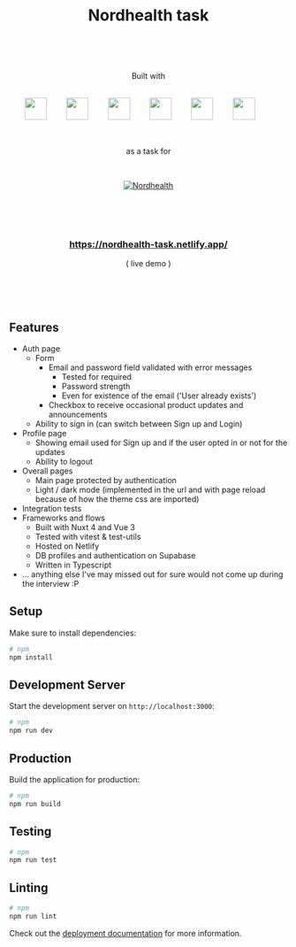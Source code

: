 <h1 align="center">Nordhealth task</h1>
<br/><br/><br/>

<p align="center">Built with
<br/><br/>
<p align="center">
<a href="https://nuxt.com/" target="_blank" alt="Nuxt"><img width="40" src="https://nuxt.com/assets/design-kit/icon-green.svg" /></a>&nbsp;&nbsp;&nbsp;&nbsp;&nbsp;&nbsp;&nbsp;&nbsp;
<a href="https://vuejs.org/" target="_blank" alt="Vue" height="40" width="40"><img width="40" src="https://vuejs.org/images/logo.png"></a>&nbsp;&nbsp;&nbsp;&nbsp;&nbsp;&nbsp;&nbsp;&nbsp;
<a href="https://supabase.com/" target="_blank" alt="Supabase"><img height="40" src="https://cdn.prod.website-files.com/66842e04d18971242a294872/669e87d174d190a8ba60b861_supabase-TAiY.png"/></a>&nbsp;&nbsp;&nbsp;&nbsp;&nbsp;&nbsp;&nbsp;&nbsp;
<a href="https://www.typescriptlang.org/" target="_blank" alt="Typescript"><img width="40" src="https://upload.wikimedia.org/wikipedia/commons/thumb/4/4c/Typescript_logo_2020.svg/1200px-Typescript_logo_2020.svg.png" /></a>&nbsp;&nbsp;&nbsp;&nbsp;&nbsp;&nbsp;&nbsp;&nbsp;
<a href="https://vitest.dev/" target="_blank" alt="Vitest"><img height="40" src="https://vitest.dev/logo.svg" /></a>&nbsp;&nbsp;&nbsp;&nbsp;&nbsp;&nbsp;&nbsp;&nbsp;
<a href="https://www.netlify.com/" target="_blank" alt="Netlify"><img height="40" src="https://logosandtypes.com/wp-content/uploads/2023/03/netlify.svg" /></a>&nbsp;&nbsp;&nbsp;&nbsp;&nbsp;&nbsp;&nbsp;&nbsp;
</p>

<br/>

<p align="center">as a task for</p>

<br/>

<p align="center">
<a href="https://www.storyblok.com/" target="_blank" alt="Storyblok"><img srg="https://nordhealth.com/assets/images/sharing/home.png" alt="Nordhealth" /></a>
</p>
<br/><br/><br/>

<h3 align="center">
  <a href="https://nordhealth-task.netlify.app/" target="_blank" alt="Nordhealth task">https://nordhealth-task.netlify.app/</a>
</h3>
<p align="center">( live demo )</p>
<br/><br/><br/>

## Features

* Auth page
  * Form
    * Email and password field validated with error messages
      * Tested for required
      * Password strength
      * Even for existence of the email ('User already exists')
    * Checkbox to receive occasional product updates and announcements
  * Ability to sign in (can switch between Sign up and Login)
* Profile page
  * Showing email used for Sign up and if the user opted in or not for the updates
  * Ability to logout
* Overall pages
  * Main page protected by authentication
  * Light / dark mode (implemented in the url and with page reload because of how the theme css are imported)
* Integration tests
* Frameworks and flows
  * Built with Nuxt 4 and Vue 3
  * Tested with vitest & test-utils
  * Hosted on Netlify
  * DB profiles and authentication on Supabase
  * Written in Typescript
* ... anything else I've may missed out for sure would not come up during the interview :P


## Setup

Make sure to install dependencies:

```bash
# npm
npm install
```

## Development Server

Start the development server on `http://localhost:3000`:

```bash
# npm
npm run dev
```

## Production

Build the application for production:

```bash
# npm
npm run build
```

## Testing

```bash
# npm
npm run test
```

## Linting

```bash
# npm
npm run lint
```

Check out the [deployment documentation](https://nuxt.com/docs/getting-started/deployment) for more information.
